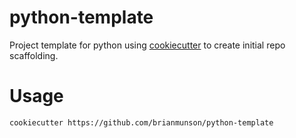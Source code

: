 # python-template

Project template for python using [cookiecutter](https://github.com/audreyfeldroy/cookiecutter-pypackage) to create initial repo scaffolding.

# Usage

```bash
cookiecutter https://github.com/brianmunson/python-template
```
